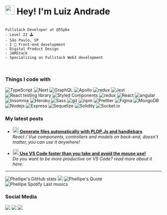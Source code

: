 <h1><img src="https://emojis.slackmojis.com/emojis/images/1531849430/4246/blob-sunglasses.gif?1531849430" width="30"/> Hey! I'm Luiz Andrade</h1>
</p>
 <pre>
  <code>
Fullstack Developer at @55pbx
- Level 22 🕹️
- São Paulo, SP 
- I 🖤 Front-end development
- Digital Product Design
- JAMStack
- Specializing on Fullstack Web3 development
  </code>
 </pre>
</div>
<h3>Things I code with</h3>
<p>
  <img alt="TypeScript" src="https://img.shields.io/badge/-TypeScript-007ACC?style=flat-square&logo=typescript&logoColor=white" />
  <img alt="Next" src="https://img.shields.io/badge/-Next-303030?style=flat-square&logo=next.js&logoColor=white" />
  <img alt="GraphQL" src="https://img.shields.io/badge/-GraphQL-E10098?style=flat-square&logo=graphql&logoColor=white" />
  <img alt="Apollo" src="https://img.shields.io/badge/-Apollo%20GraphQL-311C87?style=flat-square&logo=apollo-graphql&logoColor=white" />
  <img alt="redux" src="https://img.shields.io/badge/-Redux-764ABC?style=flat-square&logo=redux&logoColor=white" />
  <img alt="Jest" src="https://img.shields.io/badge/-Jest-933E4C?style=flat-square&logo=jest&logoColor=white" />
  <img alt="React testing library" src="https://img.shields.io/badge/-React%20testing%20library-CC2423?style=flat-square&logo=testinglibrary&logoColor=white" />
  <img alt="Styled Components" src="https://img.shields.io/badge/-Styled_Components-db7092?style=flat-square&logo=styled-components&logoColor=white" />
  <img alt="redux" src="https://img.shields.io/badge/-Storybook-FF508B?style=flat-square&logo=storybook&logoColor=white" />
  <img alt="React" src="https://img.shields.io/badge/-React-45b8d8?style=flat-square&logo=react&logoColor=white" />
  <img alt="angular" src="https://img.shields.io/badge/-Angular%20Js-DD0031?style=flat-square&logo=angularjs&logoColor=white" />
  <img alt="Insomnia" src="https://img.shields.io/badge/-Insomnia-5849BE?style=flat-square&logo=insomnia&logoColor=white" />
  <img alt="Heroku" src="https://img.shields.io/badge/-Heroku-430098?style=flat-square&logo=heroku&logoColor=white" />
  <img alt="Sass" src="https://img.shields.io/badge/-Sass-CC6699?style=flat-square&logo=sass&logoColor=white" />
  <img alt="git" src="https://img.shields.io/badge/-Git-F05032?style=flat-square&logo=git&logoColor=white" />
  <img alt="npm" src="https://img.shields.io/badge/-NPM-CB3837?style=flat-square&logo=npm&logoColor=white" />
  <img alt="Prettier" src="https://img.shields.io/badge/-Prettier-F7B93E?style=flat-square&logo=prettier&logoColor=white" />
  <img alt="Figma" src="https://img.shields.io/badge/-Figma-F5714B?style=flat-square&logo=figma&logoColor=white" />
  <img alt="MongoDB" src="https://img.shields.io/badge/-MongoDB-13aa52?style=flat-square&logo=mongodb&logoColor=white" />
  <img alt="Nodejs" src="https://img.shields.io/badge/-Nodejs-43853d?style=flat-square&logo=Node.js&logoColor=white" />
  <img alt="Express" src="https://img.shields.io/badge/-Express-525151?style=flat-square&logo=express&logoColor=white" />
  <img alt="Sequelize" src="https://img.shields.io/badge/-Sequelize-287eed?style=flat-square&logo=sequelize&logoColor=white" />
  <img alt="Solidity" src="https://img.shields.io/badge/-Solidity-1A2838?style=flat-square&logo=solidity&logoColor=white" />
  <img alt="Socket.io" src="https://img.shields.io/badge/-Socket.IO-1A2838?style=flat-square&logo=socket.io&logoColor=white" />

 
 
</p>
 
 
<h3>My latest posts</h3>
<ul>
  <li><a href="https://phellipe.hashnode.dev/generate-files-automatically-with-plopjs-and-handlebars"><b><img src="https://emojipedia-us.s3.dualstack.us-west-1.amazonaws.com/thumbs/240/apple/237/fire_1f525.png" width="20" alt="new" /> Generate files automatically with PLOP.Js and handlebars</b></a><br/><i>React / Vue components, controllers and models on back-end, doesn't matter, you can use it anywhere!</i></li>
</ul>
<ul>
  <li><a href="https://phellipe.hashnode.dev/use-vs-code-faster"><b><img src="https://emojipedia-us.s3.dualstack.us-west-1.amazonaws.com/thumbs/240/apple/237/fire_1f525.png" width="20" alt="new" /> Use VS Code faster than you take and avoid the mouse use!</b></a><br/><i>Do you want to be more productive on VS Code? read more about it here.</i></li>
</ul>
<hr>
 
![Phellipe's GitHub stats](https://github-readme-stats.vercel.app/api/top-langs/?username=phellipe5k&theme=light&hide=html,css,ejs&hide_border=true)
![](https://github-readme-streak-stats.herokuapp.com/?user=phellipe5k&theme=light&hide_border=true)
![Phellipe's Quote](https://quotes-github-readme.vercel.app/api?type=horizontal&theme=light&myquote=Music%20is%20LOVE,%20Music%20is%20LIFE&hide_border=true)<br/>
![Phellipe Spotify Last musics](https://spotify-recently-played-readme.vercel.app/api?user=22h65jhto6sw6nl2nn6baq73a&width=300)
<h3>Social Media</h3>
 <a href="https://phellipe.hashnode.dev/" rel="nofollow"><img src="https://camo.githubusercontent.com/4903b1622b93d6b463a65bfd79c818140334fb599ee94d2c3143a3ba58683138/68747470733a2f2f696d672e736869656c64732e696f2f62616467652f486173686e6f64652d3239363246463f7374796c653d666f722d7468652d6261646765266c6f676f3d686173686e6f6465266c6f676f436f6c6f723d7768697465" data-canonical-src="https://img.shields.io/badge/Hashnode-2962FF?style=for-the-badge&amp;logo=hashnode&amp;logoColor=white" style="max-width: 100%;"></a>
 <a  target="_blank" href="https://www.linkedin.com/in/luizphellipe/" ><img src="https://img.shields.io/badge/linkedin-%230077B5.svg?&style=for-the-badge&logo=linkedin&logoColor=white" /></a> <a target="_blank" href="https://www.instagram.com/phellipels/"  ><img src="https://img.shields.io/badge/instagram-%23E4405F.svg?&style=for-the-badge&logo=instagram&logoColor=white" /></a>
<!--
**phellipe5k/phellipe5k** is a ✨ _special_ ✨ repository because its `README.md` (this file) appears on your GitHub profile.

Here are some ideas to get you started:

- 🔭 I’m currently working on ...
- 🌱 I’m currently learning ...
- 👯 I’m looking to collaborate on ...
- 🤔 I’m looking for help with ...
- 💬 Ask me about ...
- 📫 How to reach me: ...
- 😄 Pronouns: ...
- ⚡ Fun fact: ...


https://github-readme-stats.vercel.app/api/top-langs/?username=phellipe5k&theme=radical&hide=html,css,ejs

https://spotify-recently-played-readme.vercel.app/api?user=22h65jhto6sw6nl2nn6baq73a

https://github-readme-stats.vercel.app/api/top-langs/?username=phellipe5k&hide=html,css,ejs&layout=compact&theme=l

https://denvercoder1-activity-graph.herokuapp.com/graph/?username=DenverCoder1&bg_color=1F222E&color=F8D866&line=F85D7F&point=FFFFFF&hide_border=true
-->
